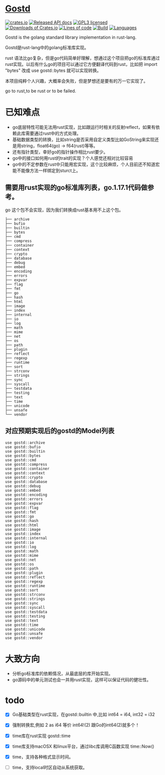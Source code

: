 # [Gostd](https://github.com/wandercn/gostd)

[![crates.io](https://img.shields.io/crates/v/gostd.svg?color=yellow)](https://crates.io/crates/gostd)
[![Released API docs](https://docs.rs/gostd/badge.svg)](https://docs.rs/gostd)
[![GPL3 licensed](https://img.shields.io/github/license/wandercn/gostd.svg)](./LICENSE)
[![Downloads of Crates.io](https://img.shields.io/crates/d/gostd.svg)](https://crates.io/crates/gostd)
[![Lines of code](https://img.shields.io/tokei/lines/github/wandercn/gostd.svg)](#)
[![Build](https://img.shields.io/github/workflow/status/wandercn/gostd/Rust.svg)](#)
[![Languages](https://img.shields.io/github/languages/top/wandercn/gostd.svg)](#)

Gostd is the golang standard library implementation in rust-lang.

Gostd是rust-lang中的golang标准库实现。

rust 语法比go复杂，但是go代码简单好理解，想通过这个项目把go的标准库通过rust实现。以后有什么go的项目可以通过它方便翻译代码到rust，比如把 import "bytes" 改成 use gostd::bytes 就可以实现转换。

本项目纯粹个人兴趣，大概率会失败，但是梦想还是要有的万一它实现了。

go to rust,to be rust or to be failed.

# 已知难点
- go底层特性可能无法用rust实现，比如跟运行时相关的反射reflect，如果有依赖此库需要通过rust中的方式处理。
- 基础数据类型的转换，比如string是否采用自定义类型比如GoString来实现还是用string，float64(go) -> f64(rust)等等。
- 还有指针类型，幸好go的指针操作相比rust要少。
- go中的接口如何用rust的trait的实现？个人感觉还相对比较容易
- go中的不定参数在rust中只能用宏实现，这个比较麻烦，个人目前还不知道宏能不能像方法一样绑定到sturct上。

## 需要用rust实现的go标准库列表，go.1.17.1代码做参考。

go 这个包不会实现，因为我们转换成rust基本用不上这个包。
```
├── archive
├── bufio
├── builtin
├── bytes
├── cmd
├── compress
├── container
├── context
├── crypto
├── database
├── debug
├── embed
├── encoding
├── errors
├── expvar
├── flag
├── fmt
├── go
├── hash
├── html
├── image
├── index
├── internal
├── io
├── log
├── math
├── mime
├── net
├── os
├── path
├── plugin
├── reflect
├── regexp
├── runtime
├── sort
├── strconv
├── strings
├── sync
├── syscall
├── testdata
├── testing
├── text
├── time
├── unicode
├── unsafe
└── vendor
```

## 对应预期实现后的gostd的Model列表
```
use gostd::archive
use gostd::bufio
use gostd::builtin
use gostd::bytes
use gostd::cmd
use gostd::compress
use gostd::container
use gostd::context
use gostd::crypto
use gostd::database
use gostd::debug
use gostd::embed
use gostd::encoding
use gostd::errors
use gostd::expvar
use gostd::flag
use gostd::fmt
use gostd::go
use gostd::hash
use gostd::html
use gostd::image
use gostd::index
use gostd::internal
use gostd::io
use gostd::log
use gostd::math
use gostd::mime
use gostd::net
use gostd::os
use gostd::path
use gostd::plugin
use gostd::reflect
use gostd::regexp
use gostd::runtime
use gostd::sort
use gostd::strconv
use gostd::strings
use gostd::sync
use gostd::syscall
use gostd::testdata
use gostd::testing
use gostd::text
use gostd::time
use gostd::unicode
use gostd::unsafe
use gostd::vendor
```

# 大致方向

- 分析go标准库的依赖情况，从最底层的库开始实现。
- go源码中的单元测试也会一并用rust实现，这样可以保证代码的健壮性。

# todo

- [x] Go基础类型在rust实现，在gostd::builtin 中,比如 int64 = i64, int32 = i32
- [x] 强制转换宏,例如 2 as i64 等价 int64!(2) 跟Go的int64(2)就多个！
- [x] time库在rust实现 gostd::time
- [x] time库支持macOSX 和linux平台，通过libc库调用C函数实现 time::Now()
- [x] time，支持各种格式显示时间。
- [ ] time，支持local时区自动从系统获取。

